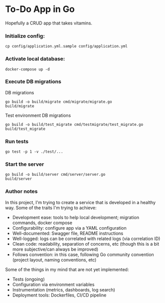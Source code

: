 # To-Do App in Go

Hopefully a CRUD app that takes vitamins.

### Initialize config:

```
cp config/application.yml.sample config/application.yml
```

### Activate local database:

```
docker-compose up -d
```

### Execute DB migrations

DB migrations
```
go build -o build/migrate cmd/migrate/migrate.go
build/migrate
```

Test environment DB migrations
```
go build -o build/test_migrate cmd/testmigrate/test_migrate.go
build/test_migrate
```

### Run tests

```
go test -p 1 -v ./test/...
```

### Start the server

```
go build -o build/server cmd/server/server.go
build/server
```

### Author notes

In this project, I'm trying to create a service that is developed in a healthy way. Some of the traits I'm trying to achieve:
- Development ease: tools to help local development; migration commands, docker compose
- Configurability: configure app via a YAML configuration
- Well-documented: Swagger file, README instructions
- Well-logged: logs can be correlated with related logs (via correlation ID)
- Clean code: readability, separation of concerns, etc (though this is a bit more subjective/can always be improved)
- Follows convention: in this case, following Go community convention (project layout, naming conventions, etc)

Some of the things in my mind that are not yet implemented:
- Tests (ongoing)
- Configuration via environment variables
- Instrumentation (metrics, dashboards, log search)
- Deployment tools: Dockerfiles, CI/CD pipeline

